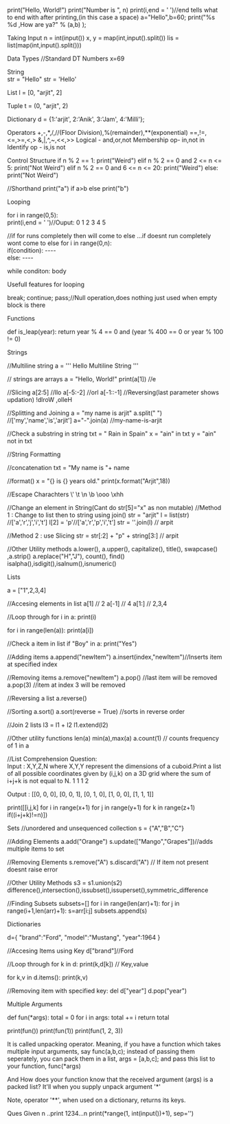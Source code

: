 print("Hello, World!")
print("Number is ", n)
print(i,end = ' ')//end tells what to end with after printing,(in this case a space)
a="Hello",b=60;
print("%s  %d ,How are ya?" % (a,b) );  





Taking Input
n = int(input())
x, y = map(int,input().split())
lis = list(map(int,input().split()))




Data Types
//Standard DT
Numbers 
			x=69

String 		
			str = "Hello"
			str = 'Hello'

List
			l  = [0, "arjit", 2]

Tuple
			t  = (0, "arjit", 2)  

Dictionary
			d = {1:'arjit', 2:'Anik', 3:'Jam', 4:'Milli'};   






Operators
+,-,*,/,//(Floor Division),%(remainder),**(exponential)
==,!=,<=,>=,<,>
&,|,^,~,<<,>>
Logical - and,or,not
Membership op- in,not in
Identify op - is,is not




Control Structure
if n % 2 == 1:
	print("Weird")
elif n % 2 == 0 and 2 <= n <= 5:
	print("Not Weird")
elif n % 2 == 0 and 6 <= n <= 20:
	print("Weird")
else:
	print("Not Weird")

//Shorthand
print("a") if a>b else print("b")


Looping

for i in range(0,5):  
	print(i,end = ' ')//Ouput: 0 1 2 3 4 5  


//if for runs completely then will come to else ...if doesnt run completely wont come to else
for i in range(0,n):  
	if(condition):
		----  
else:
	----  

while conditon:
	body




Usefull features for looping

break;
continue;
pass;//Null operation,does nothing just used when empty block is there




Functions

def is_leap(year):
	return year % 4 == 0 and (year % 400 == 0 or year % 100 != 0)



Strings 

//Multiline string
a = ''' Hello
		Multiline
		String '''

// strings are arrays
a = "Hello, World!"
print(a[1]) //e

//Slicing
a[2:5] //llo
a[-5:-2] //orl
a[-1::-1] //Reversing(last parameter shows updation) !dlroW ,olleH


//Splitting and Joining
a = "my name is arjit"
a.split(" ") //['my','name','is','arjit']
a="-".join(a) //my-name-is-arjit

//Check a substring in string
txt = " Rain in Spain"
x = "ain" in txt
y = "ain" not in txt

//String Formatting

//concatenation
txt = "My name is "+ name

//format()
x = "{} is {} years old."
print(x.format("Arjit",18))

//Escape Charachters
\\' \\t \\n \\b \\ooo \\xhh


//Change an element in String(Cant do str[5]="x" as non mutable)
//Method 1 : Change to list then to string using join()
str = "arjit"
l = list(str) //['a','r','j','i','t']
l[2] = 'p'//['a','r','p','i','t'] 
str = ''.join(l) // arpit

//Method 2 : use Slicing
str = str[:2] + "p" + string[3:] // arpit


//Other Utility methods
a.lower(), a.upper(), capitalize(), title(), swapcase() ,a.strip() 
a.replace("H","J"), count(), find()
isalpha(),isdigit(),isalnum(),isnumeric()






Lists

a = ["1",2,3,4]

//Accesing elements in list
a[1] // 2
a[-1] // 4
a[1:] // 2,3,4

//Loop through
for i in a:
	print(i)

for i in range(len(a)):
	print(a[i])

//Check a item in list
if "Boy" in a:
	print("Yes")

//Adding items
a.append("newItem")
a.insert(index,"newItem")//Inserts item at specified index

//Removing items
a.remove("newItem")
a.pop() //last item will be removed
a.pop(3) //item at index 3 will be removed

//Reversing a list
a.reverse()

//Sorting
a.sort()
a.sort(reverse = True) //sorts in reverse order

//Join 2 lists
l3 = l1 + l2
l1.extend(l2)


//Other utility functions
len(a)
min(a),max(a)
a.count(1) // counts frequency of 1 in a


//List Comprehension
Question:    			
Input : X,Y,Z,N where  X,Y,Y represent the dimensions of a cuboid.Print a list of all possible coordinates given by (i,j,k) on a 3D grid where the sum of i+j+k is not equal to N.
1
1
1
2

Output :
[[0, 0, 0], [0, 0, 1], [0, 1, 0], [1, 0, 0], [1, 1, 1]]


print([[i,j,k] for i in range(x+1) for j in range(y+1) for k in range(z+1) if((i+j+k)!=n)])




Sets
//unordered and unsequenced collection
s = {"A","B","C"}

//Adding Elements
a.add("Orange")
s.update(["Mango","Grapes"])//adds multiple items to set

//Removing Elements
s.remove("A")
s.discard("A") // If item not present doesnt raise error

//Other Utility Methods
s3 = s1.union(s2)
difference(),intersection(),issubset(),issuperset(),symmetric_difference

//Finding Subsets
subsets=[]
for i in range(len(arr)+1): 
for j in range(i+1,len(arr)+1):
s=arr[i:j]
subsets.append(s)




Dictionaries

d={
"brand":"Ford",
"model":"Mustang",
"year":1964
}

//Accesing Items using Key
d["brand"]//Ford

//Loop through
for k in d:
	print(k,d[k]) // Key,value

for k,v in d.items():
	print(k,v)

//Removing item with specified key:
del d["year"]
d.pop("year")








Multiple Arguments

def fun(*args):
total = 0
for i in args:
total += i
return total

print(fun())
print(fun(1))
print(fun(1, 2, 3))

It is called unpacking operator.
Meaning, if you have a function which takes multiple input arguments, say func(a,b,c); instead of passing them seperately, you can pack them in a list, args = [a,b,c]; and pass this list to your function, func(*args)

And How does your function know that the received argument (args) is a packed list? It'll when you supply unpack argument '*'

Note, operator '**', when used on a dictionary, returns its keys.

Ques Given n ..print 1234...n
print(*range(1, int(input())+1), sep='')